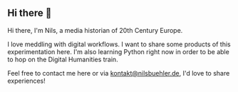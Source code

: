 ## Hi there 👋

Hi there, I'm Nils, a media historian of 20th Century Europe.

I love meddling with digital workflows. I want to share some products of this experimentation here. I'm also learning Python right now in order to be able to hop on the Digital Humanities train.

Feel free to contact me here or via kontakt@nilsbuehler.de, I'd love to share experiences!
